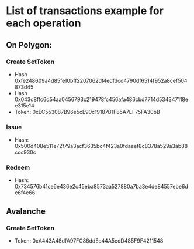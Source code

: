 # List of transactions example for each operation

## On Polygon:

### Create SetToken

- Hash 0xfe248609a4d85fe10bff2207062df4edfdcd4790df6514f952a8cef504873d45
- Hash 0x043d8ffc6d54aa0456793c219478fc456afa486cbd7714d534347118ee315e14
- Token: 0xEC553087B96e5cE90c19187B1F85A7EF75FA30bB

### Issue

- Hash: 0x500d408e511e72f79a3acf3635bc4f423a0fdaeef8c8378a529a3ab88ccc930c

### Redeem

- Hash: 0x734576b41ce6e436e2c45eba8573aa527880a7ba3e4de84557ebe6de6f4e66

## Avalanche

### Create SetToken

- Token: 0xA443A48dfA97FC86ddEc44A5edD485F9F4211548
